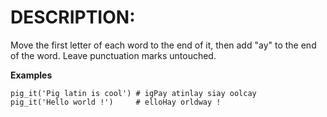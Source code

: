 # DESCRIPTION:
Move the first letter of each word to the end of it, then add "ay" to the end of the word. Leave punctuation marks untouched.

**Examples**  

    pig_it('Pig latin is cool') # igPay atinlay siay oolcay
    pig_it('Hello world !')     # elloHay orldway !